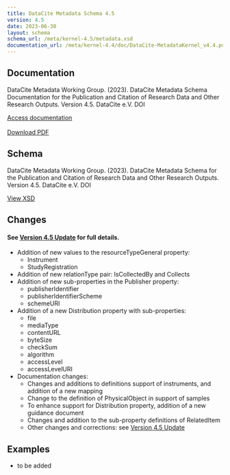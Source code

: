 ```yaml
---
title: DataCite Metadata Schema 4.5
version: 4.5
date: 2023-06-30
layout: schema
schema_url: /meta/kernel-4.5/metadata.xsd
documentation_url: /meta/kernel-4.4/doc/DataCite-MetadataKernel_v4.4.pdf
---
```


## Documentation
DataCite Metadata Working Group. (2023). DataCite Metadata Schema Documentation for the Publication and Citation of Research Data and Other Research Outputs. Version 4.5. DataCite e.V. DOI

<div class="text-center"><a href="https://datacite-metadata-schema.readthedocs.io/en/4.5/" class="btn">Access documentation</a></div>
<br>
<div class="text-center"><a href="https://datacite-metadata-schema.readthedocs.io/_/downloads/en/4.5/pdf/" class="btn">Download PDF</a></div>

## Schema
DataCite Metadata Working Group. (2023). DataCite Metadata Schema for the Publication and Citation of Research Data and Other Research Outputs. Version 4.5. DataCite e.V. DOI

<div class="text-center"><a href="metadata.xsd" class="btn">View XSD</a></div>

## Changes

#### See [Version 4.5 Update](https://datacite-metadata-schema.readthedocs.io/en/4.5_draft/introduction/version_update.html) for full details.


* Addition of new values to the resourceTypeGeneral property: 
   * Instrument
   * StudyRegistration
* Addition of new relationType pair: IsCollectedBy and Collects
* Addition of new sub-properties in the Publisher property:
    * publisherIdentifier
    * publisherIdentifierScheme
    * schemeURI
* Addition of a new Distribution property with sub-properties:
  * file
  * mediaType
  * contentURL
  * byteSize
  * checkSum
  * algorithm
  * accessLevel
  * accessLevelURI
* Documentation changes:
  * Changes and additions to definitions support of instruments, and addition of a new mapping
  * Change to the definition of PhysicalObject in support of samples
  * To enhance support for Distribution property, addition of a new guidance document
  * Changes and addition to the sub-property definitions of RelatedItem
  * Other changes and corrections: see [Version 4.5 Update](https://datacite-metadata-schema.readthedocs.io/en/4.5_draft/introduction/version_update.html)


## Examples

* to be added
